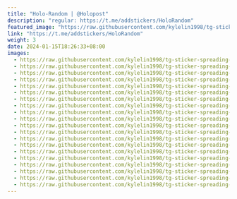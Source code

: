 ```yaml
---
title: "Holo-Random | @Holopost"
description: "regular: https://t.me/addstickers/HoloRandom"
featured_image: "https://raw.githubusercontent.com/kylelin1998/tg-sticker-spreading-worldwide-images/main/img/7c921275-0107-4acb-aa6f-a3cd71d5a05b.jpg"
link: "https://t.me/addstickers/HoloRandom"
weight: 3
date: 2024-01-15T18:26:33+08:00
images:
  - https://raw.githubusercontent.com/kylelin1998/tg-sticker-spreading-worldwide-images/main/img/7c921275-0107-4acb-aa6f-a3cd71d5a05b.jpg
  - https://raw.githubusercontent.com/kylelin1998/tg-sticker-spreading-worldwide-images/main/img/2f50046f-2ac6-4168-8f9e-32ed20af6693.jpg
  - https://raw.githubusercontent.com/kylelin1998/tg-sticker-spreading-worldwide-images/main/img/119a3182-5299-42c6-ae0f-e64493fad82b.jpg
  - https://raw.githubusercontent.com/kylelin1998/tg-sticker-spreading-worldwide-images/main/img/2635a16c-47ce-46af-96c8-c67a20b6ad65.jpg
  - https://raw.githubusercontent.com/kylelin1998/tg-sticker-spreading-worldwide-images/main/img/334fcfc0-1db1-4a3f-80e9-c6484c94ddeb.jpg
  - https://raw.githubusercontent.com/kylelin1998/tg-sticker-spreading-worldwide-images/main/img/f69ced7d-1dbd-4fcb-9890-f2b645522a19.jpg
  - https://raw.githubusercontent.com/kylelin1998/tg-sticker-spreading-worldwide-images/main/img/5712f076-0419-4efc-8d96-1d576bd4a212.jpg
  - https://raw.githubusercontent.com/kylelin1998/tg-sticker-spreading-worldwide-images/main/img/e2cb8578-89df-4ee5-81e7-b9da5a9e03cb.jpg
  - https://raw.githubusercontent.com/kylelin1998/tg-sticker-spreading-worldwide-images/main/img/555b2845-0412-4786-a3c3-746f6cb46e59.jpg
  - https://raw.githubusercontent.com/kylelin1998/tg-sticker-spreading-worldwide-images/main/img/be9701f2-b5f8-4691-9818-2d865fc71bc1.jpg
  - https://raw.githubusercontent.com/kylelin1998/tg-sticker-spreading-worldwide-images/main/img/2e729efd-6472-4a22-a9f1-e40522f17422.jpg
  - https://raw.githubusercontent.com/kylelin1998/tg-sticker-spreading-worldwide-images/main/img/ce83e33c-9062-4355-bbc2-96926620956d.jpg
  - https://raw.githubusercontent.com/kylelin1998/tg-sticker-spreading-worldwide-images/main/img/4800ba9a-2ba1-422e-b9c0-5b56e1605276.jpg
  - https://raw.githubusercontent.com/kylelin1998/tg-sticker-spreading-worldwide-images/main/img/51fe50b0-4a20-4c0b-b6b1-61954a7e9b70.jpg
  - https://raw.githubusercontent.com/kylelin1998/tg-sticker-spreading-worldwide-images/main/img/70f249b3-a90c-45a0-a271-e4b207eeec36.jpg
  - https://raw.githubusercontent.com/kylelin1998/tg-sticker-spreading-worldwide-images/main/img/8f76f912-93de-4e3d-9571-ba1a72bfe25b.jpg
  - https://raw.githubusercontent.com/kylelin1998/tg-sticker-spreading-worldwide-images/main/img/a0639330-6e2c-4b7d-b680-4c57d0b46400.jpg
  - https://raw.githubusercontent.com/kylelin1998/tg-sticker-spreading-worldwide-images/main/img/2f6aa07d-b62e-48c2-b428-52d742e233c0.jpg
  - https://raw.githubusercontent.com/kylelin1998/tg-sticker-spreading-worldwide-images/main/img/9d964295-4c7b-4017-a3d5-6700a8ff48b6.jpg
  - https://raw.githubusercontent.com/kylelin1998/tg-sticker-spreading-worldwide-images/main/img/df435100-eb11-46f8-a61d-77c9d2e44106.jpg
---
```

